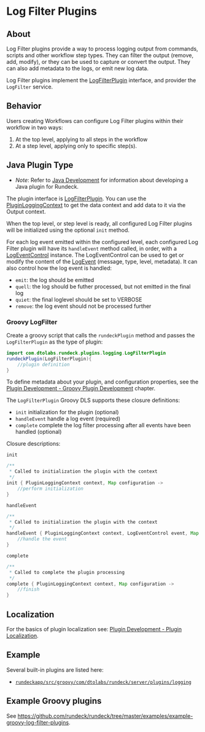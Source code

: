 # Log Filter Plugins

## About

Log Filter plugins provide a way to process logging output from commands, scripts and other workflow step types. They can filter the output (remove, add, modify), or they can be used to capture or convert the output. They can also add metadata to the logs, or emit new log data.

Log Filter plugins implement the [LogFilterPlugin]({{{javaDocBase}}}/com/dtolabs/rundeck/plugins/logging/LogFilterPlugin.html) interface, and provider the `LogFilter` service.

## Behavior

Users creating Workflows can configure Log Filter plugins within their workflow in two ways:

1. At the top level, applying to all steps in the workflow
2. At a step level, applying only to specific step(s).

## Java Plugin Type

- _Note_: Refer to [Java Development](/developer/01-plugin-development.md#java-plugin-development) for information about developing a Java plugin for Rundeck.

The plugin interface is [LogFilterPlugin][]. You can use the [PluginLoggingContext] to get the data context and add data to it via the Output context.

When the top level, or step level is ready, all configured Log Filter plugins will be initialized using the optional `init` method.

For each log event emitted within the configured level, each configured Log Filter plugin will have its `handleEvent` method called, in order,
with a [LogEventControl] instance. The LogEventControl can be used to get or modify the content of the [LogEvent] (message, type, level, metadata).
It can also control how the log event is handled:

- `emit`: the log should be emitted
- `quell`: the log should be futher processed, but not emitted in the final log
- `quiet`: the final loglevel should be set to VERBOSE
- `remove`: the log event should not be processed further

[logfilterplugin]: {{{javaDocBase}}}/com/dtolabs/rundeck/plugins/logging/LogFilterPlugin.html
[pluginloggingcontext]: {{{javaDocBase}}}/com/dtolabs/rundeck/core/logging/PluginLoggingContext.html
[logeventcontrol]: {{{javaDocBase}}}/com/dtolabs/rundeck/core/logging/LogEventControl.html
[logevent]: {{{javaDocBase}}}/com/dtolabs/rundeck/core/logging/LogEvent.html

### Groovy LogFilter

Create a groovy script that calls the `rundeckPlugin` method and passes the `LogFilterPlugin` as the type of plugin:

```java
import com.dtolabs.rundeck.plugins.logging.LogFilterPlugin
rundeckPlugin(LogFilterPlugin){
    //plugin definition
}
```

To define metadata about your plugin, and configuration properties, see the [Plugin Development - Groovy Plugin Development](/developer/01-plugin-development.md#groovy-plugin-development) chapter.

The `LogFilterPlugin` Groovy DLS supports these closure definitions:

- `init` initialization for the plugin (optional)
- `handleEvent` handle a log event (required)
- `complete` complete the log filter processing after all events have been handled (optional)

Closure descriptions:

`init`

```java
/**
 * Called to initialization the plugin with the context
 */
init { PluginLoggingContext context, Map configuration ->
    //perform initialization
}
```

`handleEvent`

```java
/**
 * Called to initialization the plugin with the context
 */
handleEvent { PluginLoggingContext context, LogEventControl event, Map configuration ->
    //handle the event
}
```

`complete`

```java
/**
 * Called to complete the plugin processing
 */
complete { PluginLoggingContext context, Map configuration ->
    //finish
}
```

## Localization

For the basics of plugin localization see: [Plugin Development - Plugin Localization](/developer/01-plugin-development.md#plugin-localization).

## Example

Several built-in plugins are listed here:

- [`rundeckapp/src/groovy/com/dtolabs/rundeck/server/plugins/logging`](https://github.com/rundeck/rundeck/tree/master/rundeckapp/src/groovy/com/dtolabs/rundeck/server/plugins/logging)

## Example Groovy plugins

See <https://github.com/rundeck/rundeck/tree/master/examples/example-groovy-log-filter-plugins>.
